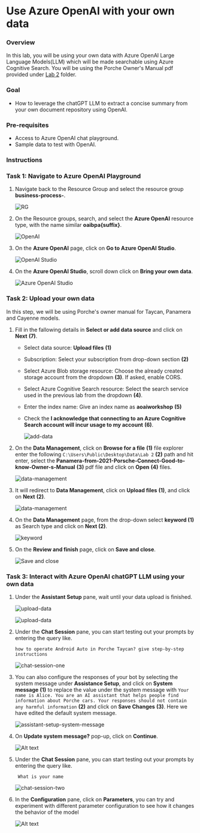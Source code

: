 # Use Azure OpenAI with your own data

### Overview
In this lab, you will be using your own data with Azure OpenAI Large Language Models(LLM) which will be made searchable using Azure Cognitive Search. You will be using the Porche Owner's Manual pdf provided under [Lab 2](/SampleInvoices/Lab%202/) folder.

### Goal
* How to leverage the chatGPT LLM to extract a concise summary from your own document repository using OpenAI.

### Pre-requisites
* Access to Azure OpenAI chat playground.
* Sample data to test with OpenAI.

### Instructions

### Task 1: Navigate to Azure OpenAI Playground

1. Navigate back to the Resource Group and select the resource group **business-process-<inject key="Deployment ID" enableCopy="false"/>**.

   ![RG](../images/rg.png)

2. On the Resource groups, search, and select the **Azure OpenAI** resource type, with the name similar **oaibpa{suffix}**.

   ![OpenAI](images/openai.png)

3. On the **Azure OpenAI** page, click on **Go to Azure OpenAI Studio**.

   ![OpenAI Studio](images/OpenAI-Studio.png)

4. On the **Azure OpenAI Studio**, scroll down click on **Bring your own data**.

   ![Azure OpenAI Studio](images/dring-your-own-data.png)

### Task 2: Upload your own data

In this step, we will be using Porche's owner manual for Taycan, Panamera and Cayenne models.

1. Fill in the fallowing details in **Select or add data source** and click on **Next** **(7)**.
    
    - Select data source: **Upload files** **(1)**

    - Subscription: Select your subscription from drop-down section **(2)**

    - Select Azure Blob storage resource: Choose the already created storage account from the dropdown **(3)**. If asked, enable CORS.

    - Select Azure Cognitive Search resource: Select the search service used in the previous lab from the dropdown **(4)**.

    - Enter the index name: Give an index name as **aoaiworkshop** **(5)**

    - Check the **I acknowledge that connecting to an Azure Cognitive Search account will incur usage to my account** **(6)**.

      ![add-data](images/BPA4.png) 

2. On the **Data Management**, click on **Browse for a file** **(1)** file explorer enter the following `C:\Users\Public\Desktop\Data\Lab 2` **(2)** path and hit enter, select the **Panamera-from-2021-Porsche-Connect-Good-to-know-Owner-s-Manual** **(3)** pdf  file and click on **Open** **(4)** files.

   ![data-management](images/data-management.png)

3. It will redirect to **Data Management**, click on **Upload files** **(1)**, and click on **Next** **(2)**.

   ![data-management](images/data-management-upload.png)

4. On the **Data Management** page, from the drop-down select **keyword (1)** as Search type and click on **Next (2)**.

   ![keyword](images/keyword.png)

5. On the **Review and finish** page, click on **Save and close**.

   ![Save and close](images/save-and-close.png)

### Task 3: Interact with Azure OpenAI chatGPT LLM using your own data

1. Under the **Assistant Setup** pane, wait until your data upload is finished.

   ![upload-data](images/upload-data.png)

   ![upload-data](images/BPA3.png)

2. Under the **Chat Session** pane, you can start testing out your prompts by entering the query like.

    ```
    how to operate Android Auto in Porche Taycan? give step-by-step instructions
    ```

      ![chat-session-one](images/chat-session-one.png)

3. You can also configure the responses of your bot by selecting the system message under **Assistance Setup**, and click on **System message** **(1)** to replace the value under the system message with `Your name is Alice. You are an AI assistant that helps people find information about Porche cars. Your responses should not contain any harmful information`  **(2)** and click on **Save Changes** **(3)**. Here we have edited the default system message.

   ![assistant-setup-system-message](images/assistant-setup-system-message.png)

4. On **Update system message?** pop-up, click on **Continue**.

   ![Alt text](images/Continue.png)

5. Under the **Chat Session** pane, you can start testing out your prompts by entering the query like.

    ```
     What is your name
    ```
   
   ![chat-session-two](images/chat-session-two.png)

6. In the **Configuration** pane, click on **Parameters**, you can try and experiment with different parameter configuration to see how it changes the behavior of the model

   ![Alt text](images/BPA2.png)
